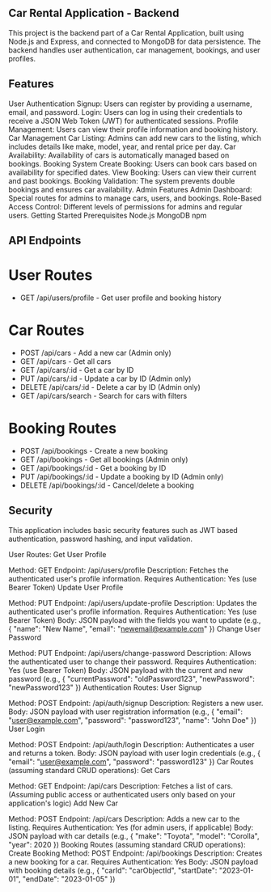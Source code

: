 ## Car Rental Application - Backend
This project is the backend part of a Car Rental Application, built using Node.js and Express, and connected to MongoDB for data persistence. The backend handles user authentication, car management, bookings, and user profiles.

## Features
User Authentication
Signup: Users can register by providing a username, email, and password.
Login: Users can log in using their credentials to receive a JSON Web Token (JWT) for authenticated sessions.
Profile Management: Users can view their profile information and booking history.
Car Management
Car Listing: Admins can add new cars to the listing, which includes details like make, model, year, and rental price per day.
Car Availability: Availability of cars is automatically managed based on bookings.
Booking System
Create Booking: Users can book cars based on availability for specified dates.
View Booking: Users can view their current and past bookings.
Booking Validation: The system prevents double bookings and ensures car availability.
Admin Features
Admin Dashboard: Special routes for admins to manage cars, users, and bookings.
Role-Based Access Control: Different levels of permissions for admins and regular users.
Getting Started
Prerequisites
Node.js
MongoDB
npm

## API Endpoints

# User Routes
- GET /api/users/profile - Get user profile and booking history
# Car Routes
- POST /api/cars - Add a new car (Admin only)
- GET /api/cars - Get all cars
- GET /api/cars/:id - Get a car by ID
- PUT /api/cars/:id - Update a car by ID (Admin only)
- DELETE /api/cars/:id - Delete a car by ID (Admin only)
- GET /api/cars/search - Search for cars with filters
# Booking Routes
- POST /api/bookings - Create a new booking
- GET /api/bookings - Get all bookings (Admin only)
- GET /api/bookings/:id - Get a booking by ID
- PUT /api/bookings/:id - Update a booking by ID (Admin only)
- DELETE /api/bookings/:id - Cancel/delete a booking

## Security
This application includes basic security features such as JWT based authentication, password hashing, and input validation.


User Routes:
Get User Profile

Method: GET
Endpoint: /api/users/profile
Description: Fetches the authenticated user's profile information.
Requires Authentication: Yes (use Bearer Token)
Update User Profile

Method: PUT
Endpoint: /api/users/update-profile
Description: Updates the authenticated user's profile information.
Requires Authentication: Yes (use Bearer Token)
Body: JSON payload with the fields you want to update (e.g., { "name": "New Name", "email": "newemail@example.com" })
Change User Password

Method: PUT
Endpoint: /api/users/change-password
Description: Allows the authenticated user to change their password.
Requires Authentication: Yes (use Bearer Token)
Body: JSON payload with the current and new password (e.g., { "currentPassword": "oldPassword123", "newPassword": "newPassword123" })
Authentication Routes:
User Signup

Method: POST
Endpoint: /api/auth/signup
Description: Registers a new user.
Body: JSON payload with user registration information (e.g., { "email": "user@example.com", "password": "password123", "name": "John Doe" })
User Login

Method: POST
Endpoint: /api/auth/login
Description: Authenticates a user and returns a token.
Body: JSON payload with user login credentials (e.g., { "email": "user@example.com", "password": "password123" })
Car Routes (assuming standard CRUD operations):
Get Cars

Method: GET
Endpoint: /api/cars
Description: Fetches a list of cars. (Assuming public access or authenticated users only based on your application's logic)
Add New Car

Method: POST
Endpoint: /api/cars
Description: Adds a new car to the listing.
Requires Authentication: Yes (for admin users, if applicable)
Body: JSON payload with car details (e.g., { "make": "Toyota", "model": "Corolla", "year": 2020 })
Booking Routes (assuming standard CRUD operations):
Create Booking
Method: POST
Endpoint: /api/bookings
Description: Creates a new booking for a car.
Requires Authentication: Yes
Body: JSON payload with booking details (e.g., { "carId": "carObjectId", "startDate": "2023-01-01", "endDate": "2023-01-05" })